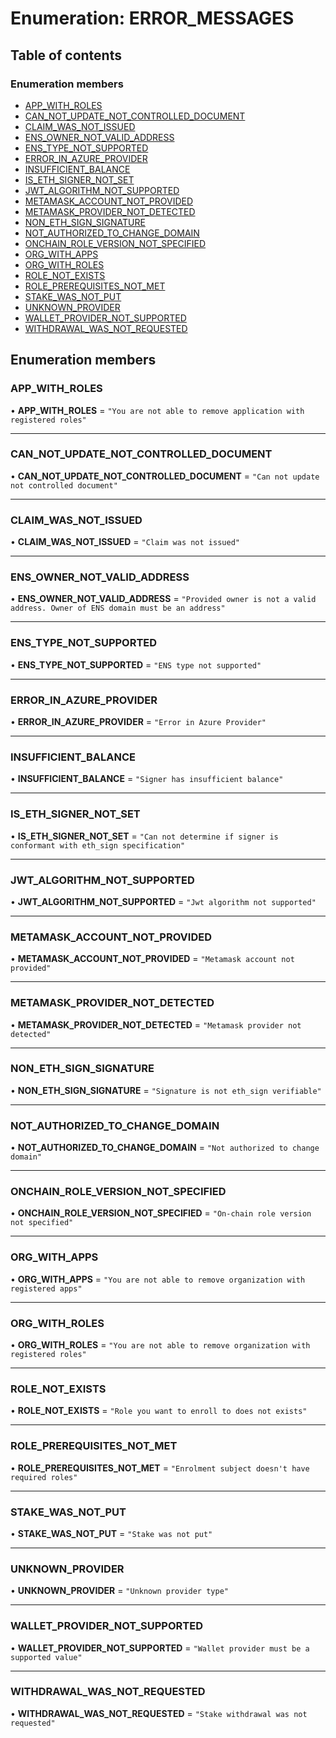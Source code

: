 # Enumeration: ERROR\_MESSAGES

## Table of contents

### Enumeration members

- [APP\_WITH\_ROLES](ERROR_MESSAGES.md#app_with_roles)
- [CAN\_NOT\_UPDATE\_NOT\_CONTROLLED\_DOCUMENT](ERROR_MESSAGES.md#can_not_update_not_controlled_document)
- [CLAIM\_WAS\_NOT\_ISSUED](ERROR_MESSAGES.md#claim_was_not_issued)
- [ENS\_OWNER\_NOT\_VALID\_ADDRESS](ERROR_MESSAGES.md#ens_owner_not_valid_address)
- [ENS\_TYPE\_NOT\_SUPPORTED](ERROR_MESSAGES.md#ens_type_not_supported)
- [ERROR\_IN\_AZURE\_PROVIDER](ERROR_MESSAGES.md#error_in_azure_provider)
- [INSUFFICIENT\_BALANCE](ERROR_MESSAGES.md#insufficient_balance)
- [IS\_ETH\_SIGNER\_NOT\_SET](ERROR_MESSAGES.md#is_eth_signer_not_set)
- [JWT\_ALGORITHM\_NOT\_SUPPORTED](ERROR_MESSAGES.md#jwt_algorithm_not_supported)
- [METAMASK\_ACCOUNT\_NOT\_PROVIDED](ERROR_MESSAGES.md#metamask_account_not_provided)
- [METAMASK\_PROVIDER\_NOT\_DETECTED](ERROR_MESSAGES.md#metamask_provider_not_detected)
- [NON\_ETH\_SIGN\_SIGNATURE](ERROR_MESSAGES.md#non_eth_sign_signature)
- [NOT\_AUTHORIZED\_TO\_CHANGE\_DOMAIN](ERROR_MESSAGES.md#not_authorized_to_change_domain)
- [ONCHAIN\_ROLE\_VERSION\_NOT\_SPECIFIED](ERROR_MESSAGES.md#onchain_role_version_not_specified)
- [ORG\_WITH\_APPS](ERROR_MESSAGES.md#org_with_apps)
- [ORG\_WITH\_ROLES](ERROR_MESSAGES.md#org_with_roles)
- [ROLE\_NOT\_EXISTS](ERROR_MESSAGES.md#role_not_exists)
- [ROLE\_PREREQUISITES\_NOT\_MET](ERROR_MESSAGES.md#role_prerequisites_not_met)
- [STAKE\_WAS\_NOT\_PUT](ERROR_MESSAGES.md#stake_was_not_put)
- [UNKNOWN\_PROVIDER](ERROR_MESSAGES.md#unknown_provider)
- [WALLET\_PROVIDER\_NOT\_SUPPORTED](ERROR_MESSAGES.md#wallet_provider_not_supported)
- [WITHDRAWAL\_WAS\_NOT\_REQUESTED](ERROR_MESSAGES.md#withdrawal_was_not_requested)

## Enumeration members

### APP\_WITH\_ROLES

• **APP\_WITH\_ROLES** = `"You are not able to remove application with registered roles"`

___

### CAN\_NOT\_UPDATE\_NOT\_CONTROLLED\_DOCUMENT

• **CAN\_NOT\_UPDATE\_NOT\_CONTROLLED\_DOCUMENT** = `"Can not update not controlled document"`

___

### CLAIM\_WAS\_NOT\_ISSUED

• **CLAIM\_WAS\_NOT\_ISSUED** = `"Claim was not issued"`

___

### ENS\_OWNER\_NOT\_VALID\_ADDRESS

• **ENS\_OWNER\_NOT\_VALID\_ADDRESS** = `"Provided owner is not a valid address. Owner of ENS domain must be an address"`

___

### ENS\_TYPE\_NOT\_SUPPORTED

• **ENS\_TYPE\_NOT\_SUPPORTED** = `"ENS type not supported"`

___

### ERROR\_IN\_AZURE\_PROVIDER

• **ERROR\_IN\_AZURE\_PROVIDER** = `"Error in Azure Provider"`

___

### INSUFFICIENT\_BALANCE

• **INSUFFICIENT\_BALANCE** = `"Signer has insufficient balance"`

___

### IS\_ETH\_SIGNER\_NOT\_SET

• **IS\_ETH\_SIGNER\_NOT\_SET** = `"Can not determine if signer is conformant with eth_sign specification"`

___

### JWT\_ALGORITHM\_NOT\_SUPPORTED

• **JWT\_ALGORITHM\_NOT\_SUPPORTED** = `"Jwt algorithm not supported"`

___

### METAMASK\_ACCOUNT\_NOT\_PROVIDED

• **METAMASK\_ACCOUNT\_NOT\_PROVIDED** = `"Metamask account not provided"`

___

### METAMASK\_PROVIDER\_NOT\_DETECTED

• **METAMASK\_PROVIDER\_NOT\_DETECTED** = `"Metamask provider not detected"`

___

### NON\_ETH\_SIGN\_SIGNATURE

• **NON\_ETH\_SIGN\_SIGNATURE** = `"Signature is not eth_sign verifiable"`

___

### NOT\_AUTHORIZED\_TO\_CHANGE\_DOMAIN

• **NOT\_AUTHORIZED\_TO\_CHANGE\_DOMAIN** = `"Not authorized to change domain"`

___

### ONCHAIN\_ROLE\_VERSION\_NOT\_SPECIFIED

• **ONCHAIN\_ROLE\_VERSION\_NOT\_SPECIFIED** = `"On-chain role version not specified"`

___

### ORG\_WITH\_APPS

• **ORG\_WITH\_APPS** = `"You are not able to remove organization with registered apps"`

___

### ORG\_WITH\_ROLES

• **ORG\_WITH\_ROLES** = `"You are not able to remove organization with registered roles"`

___

### ROLE\_NOT\_EXISTS

• **ROLE\_NOT\_EXISTS** = `"Role you want to enroll to does not exists"`

___

### ROLE\_PREREQUISITES\_NOT\_MET

• **ROLE\_PREREQUISITES\_NOT\_MET** = `"Enrolment subject doesn't have required roles"`

___

### STAKE\_WAS\_NOT\_PUT

• **STAKE\_WAS\_NOT\_PUT** = `"Stake was not put"`

___

### UNKNOWN\_PROVIDER

• **UNKNOWN\_PROVIDER** = `"Unknown provider type"`

___

### WALLET\_PROVIDER\_NOT\_SUPPORTED

• **WALLET\_PROVIDER\_NOT\_SUPPORTED** = `"Wallet provider must be a supported value"`

___

### WITHDRAWAL\_WAS\_NOT\_REQUESTED

• **WITHDRAWAL\_WAS\_NOT\_REQUESTED** = `"Stake withdrawal was not requested"`
